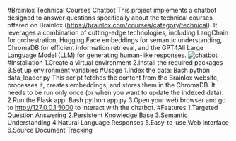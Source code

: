 #Brainlox Technical Courses Chatbot
This project implements a chatbot designed to answer questions specifically about the technical courses offered on Brainlox (https://brainlox.com/courses/category/technical). It leverages a combination of cutting-edge technologies, including LangChain for orchestration, Hugging Face embeddings for semantic understanding, ChromaDB for efficient information retrieval, and the GPT4All Large Language Model (LLM) for generating human-like responses.
![chatbot](https://github.com/user-attachments/assets/b2adf8c9-a3fd-4baa-a193-a5c79da1518d)
#Installation
1.Create a virtual environment
2.Install the required packages
3.Set up environment variables
#Usage
1.Index the data:
Bash
python data_loader.py
This script fetches the content from the Brainlox website, processes it, creates embeddings, and stores them in the ChromaDB.  It needs to be run only once (or when you want to update the indexed data).
2.Run the Flask app:
Bash
python app.py
3.Open your web browser and go to http://127.0.0.1:5000 to interact with the chatbot.
#Features
1.Targeted Question Answering
2.Persistent Knowledge Base
3.Semantic Understanding
4.Natural Language Responses
5.Easy-to-use Web Interface
6.Source Document Tracking
